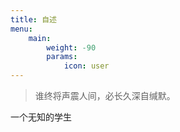 ```yaml
---
title: 自述
menu:
    main: 
        weight: -90
        params:
            icon: user
---
```


> 谁终将声震人间，必长久深自缄默。

一个无知的学生
